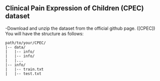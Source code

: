 ## Clinical Pain Expression of Children (CPEC) dataset

-Download and unzip the dataset from the official github page. ([CPEC])
<br/>You will have the structure as follows:
```
path/to/your/CPEC/
|-- data/
|   |-- info/
|   |-- info/
|   |...
|-- info/
|   |-- train.txt
|   |-- test.txt
```